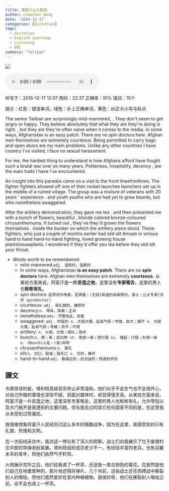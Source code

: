 ```yaml
---
title: 澤國江山入戰圖
author: Chaochen Wang
date: '2016-12-17'
categories: [dictation]
tags:
  - dictation
  - English Learning
  - Listening
  - BBC
summary: "Taliban"
---
```



![](/img/Taliban.jpg)

<audio src="/mp3/Taliban.mp3" controls="controls">
Your browser does not support the audio element.
你的瀏覽器不支持音頻播放。請使用chrome科學上網。
</audio>

听写于：2016-12-17 12:07	用时：22:37
正确率：91%	错词：15个

提示：<span class="diff_off">红色</span>：错误单词，<span class="diff_add">绿色</span>：补上正确单词，<span class="diff_alert">黄色</span>：纠正大小写与标点

<p class="linetext">The senior Taliban are surprisingly mild-mannered<span class="diff_alert">,</span> <span class="diff_alert">.</span> <span class="diff_alert" title="they ">They </span>don't seem to get angry or happy. They believe <span class="diff_add">absolutely</span> <span class="diff_add">that</span> what <span class="diff_off">they</span> <span class="diff_off">are</span> <span class="diff_add">they're</span> doing is right<span class="diff_alert">.</span> <span class="diff_alert">,</span> <span class="diff_alert" title="But ">but </span><span class="diff_off">they</span> <span class="diff_off">are</span> <span class="diff_add">they're</span> often naive when it comes to the media. In some ways, Afghanistan is an easy patch. There are no spin doctors here. Afghan men themselves are extremely courteous. Being permitted to carry bags and open doors are my main problems. Unlike any other <span class="diff_off">countries</span> <span class="diff_off">I</span> <span class="diff_off">have</span> <span class="diff_add">country</span> <span class="diff_add">I've</span> visited, I face no sexual harassment. </p><p class="linetext">For me, the hardest thing to understand is how Afghans <span class="diff_off">afford</span> <span class="diff_add">have</span> <span class="diff_add">fought</span> such a brutal war over so many years. Politeness, hospitality, decency <span class="diff_alert">,</span> are the main traits <span class="diff_off">I</span> <span class="diff_off">have</span> <span class="diff_add">I've</span> encountered. </p><p class="linetext">An insight into this paradox came on a visit to the <span class="diff_off">front</span> <span class="diff_off">lines</span><span class="diff_add">frontlines</span>. The <span class="diff_off">fighter</span> <span class="diff_add">fighters</span> showed off one of their rocket <span class="diff_off">launches</span> <span class="diff_add">launchers</span> set up in the middle of a ruined village. The group was a mixture of veterans with 20 years <span class="diff_off">'</span> experience <span class="diff_alert">.</span> <span class="diff_alert" title="And ">and </span><span class="diff_off">youth</span> <span class="diff_add">youths</span> who <span class="diff_off">are</span> <span class="diff_add">had</span> yet to grow beards<span class="diff_alert">,</span> but who nonetheless swaggered. </p><p class="linetext">After the artillery demonstration, they gave me tea <span class="diff_alert">.</span> <span class="diff_alert" title="And ">and </span>then presented me with a bunch of flowers, beautiful <span class="diff_alert">,</span> <span class="diff_off">blonde</span> <span class="diff_off">colored</span> <span class="diff_add">bronze-coloured</span> <span class="diff_alert" title="Chrysanthemums">chrysanthemums</span>. It turned out <span class="diff_alert">,</span> <span class="diff_off">they've</span> <span class="diff_add">they'd</span> grown the flowers themselves <span class="diff_alert">.</span> <span class="diff_alert" title="Inside ">inside </span>the bunker on which the artillery piece stood. These fighters<span class="diff_alert">,</span> who just a couple of months earlier had <span class="diff_off">slid</span> <span class="diff_add">slit</span> throats in vicious <span class="diff_off">hand</span> <span class="diff_off">to</span> <span class="diff_off">hand</span> <span class="diff_add">hand-to-hand</span> fighting<span class="diff_alert">,</span> loved growing <span class="diff_off">house</span> <span class="diff_off">plants</span><span class="diff_add">houseplants</span>. I wondered if they'd offer you tea before they <span class="diff_off">slid</span> <span class="diff_add">slit</span> your throat.



* _Words_ worth to be remembered:
    * mild-mannered:`adj. 温和的，温柔的`
    * In some ways, Afghanistan **is an easy patch**. There are no **spin doctors** here. Afghan men themselves are extremely **courteous**. 从某些方面来说，阿富汗是**一片安逸之地**，这里没有**专家喉舌**，这里的男人也**彬彬有礼**。
    * spin doctors: `起导向作用者，定调者；(尤指)助选的高级顾问，谋士；公关专家[亦作 spindoctor]`
    * courteous: `adj. 有礼貌的，谦恭的`
    * decency:`n. 得体，体面；正派`
    * nonetheless:`adv. 尽管如此，但是`
    * swaggered: `adj. 时髦的 n. 大摇大摆，趾高气扬；吹嘘，自大；威吓 v. 大摇大摆，趾高气扬；夸耀；吹牛；吓唬`
    * artillery: `n. 火炮，大炮；炮队；炮术`
    * bunch:`n. 群；串；突出物 vt. 使成一串；使打褶 vi. 隆起；打褶；形成一串 n. (Bunch)人名；(英)邦奇`
    * chrysanthemums:`n. 菊花`
    * slit:`n. 切口，裂缝；投币口 v. 切开，撕开`
    * hand-to-hand:`adj. 极接近的；白刃战的；传递到手的`


## 譯文

令我惊讶的是，塔利班高级官员举止非常温和。他们似乎不会生气也不会很开心，对自己所做的事情也深信不疑，但面对媒体时，却显得很天真。从某些方面来说，阿富汗是一片安逸之地，这里没有专家喉舌，这里的男人也彬彬有礼。允许带包以及大门敞开是我遇到的主要问题。但与我去过的其它任何国家不同的是，在这里我从未受到过性骚扰。

我很难想象阿富汗人民经历过这么多年的残酷战争，因为在这里，我感受到的只有礼貌、热情和文明。

在一次前线采访中，我对这一悖论有了深入的观察。战士们向我展示了位于废墟村庄中部的导弹发射装置。塔利班组织成员老少不一，有经验丰富的老兵，也有羽翼未丰的青年，但他们依然气宇轩昂。

火炮展示完毕之后，他们给我递了一杯茶，还送我一束古铜色的菊花。花居然是他们自己在地堡里种的，那片地还残存弹片。几个月前，这些战士还在肉搏战中撕裂别人的喉咙，而他们竟然爱好在室内种植植物。我很好奇，他们在撕裂别人喉咙之前，会不会也递上一杯茶。
